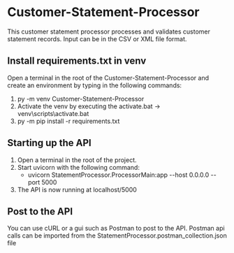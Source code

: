 # Customer-Statement-Processor
This customer statement processor processes and validates customer statement records. Input can be in the CSV or XML file format. 

## Install requirements.txt in venv
Open a terminal in the root of the Customer-Statement-Processor and create an environment by typing in the following commands:
1. py -m venv Customer-Statement-Processor
2. Activate the venv by executing the activate.bat -> venv\scripts\activate.bat
3. py -m pip install -r requirements.txt

## Starting up the API
1. Open a terminal in the root of the project.
2. Start uvicorn with the following command:
   - uvicorn StatementProcessor.ProcessorMain:app --host 0.0.0.0 --port 5000
3. The API is now running at localhost/5000

## Post to the API
You can use cURL or a gui such as Postman to post to the API. Postman api calls can be imported 
from the StatementProcessor.postman_collection.json file